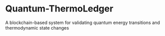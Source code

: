 # Quantum-ThermoLedger
A blockchain-based system for validating quantum energy transitions and thermodynamic state changes
